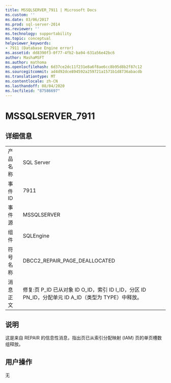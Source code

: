 ```yaml
---
title: MSSQLSERVER_7911 | Microsoft Docs
ms.custom: ''
ms.date: 03/06/2017
ms.prod: sql-server-2014
ms.reviewer: ''
ms.technology: supportability
ms.topic: conceptual
helpviewer_keywords:
- 7911 (Database Engine error)
ms.assetid: dd8390f3-0f77-4fb2-ba94-631a56e42bc6
author: MashaMSFT
ms.author: mathoma
ms.openlocfilehash: 6d37ce2dc11f231e8a6f8ae6cc8b95d8b2f87c12
ms.sourcegitcommit: ad4d92dce894592a259721a1571b1d8736abacdb
ms.translationtype: MT
ms.contentlocale: zh-CN
ms.lasthandoff: 08/04/2020
ms.locfileid: "87586697"
---
```

# <a name="mssqlserver_7911"></a>MSSQLSERVER_7911
    
## <a name="details"></a>详细信息  
  
|||  
|-|-|  
|产品名称|SQL Server|  
|事件 ID|7911|  
|事件源|MSSQLSERVER|  
|组件|SQLEngine|  
|符号名称|DBCC2_REPAIR_PAGE_DEALLOCATED|  
|消息正文|修复:页 P_ID 已从对象 ID O_ID，索引 ID I_ID，分区 ID PN_ID，分配单元 ID A_ID（类型为 TYPE）中释放。|  
  
## <a name="explanation"></a>说明  
 这是来自 REPAIR 的信息性消息，指出页已从索引分配映射 (IAM) 页的单页槽数组释放。  
  
## <a name="user-action"></a>用户操作  
 无  
  
  
